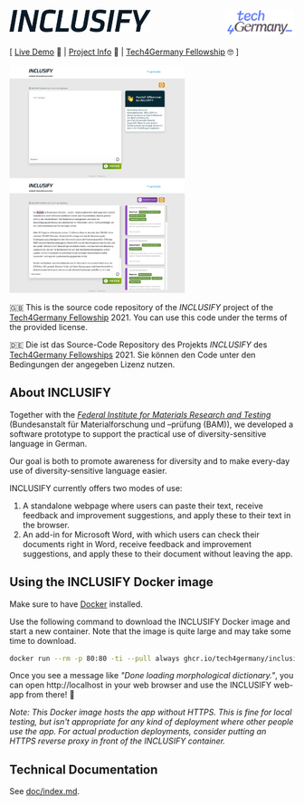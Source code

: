 <h1><img alt="INCLUSIFY logo" height="40" src="./react-ui/src/common/icons/inclusify-logo.svg"><img alt="Tech4Germany logo" height="45" src="./doc/images/tech4germany-logo.png" align="right"></h1>

[ [Live Demo](https://inclusify.tech.4germany.org/) 🚀 | [Project Info](https://tech.4germany.org/project/diversitatssensible-sprache-inclusify-bam/) 💁 | [Tech4Germany Fellowship][t4g] 🤓 ]

<a href="./doc/images/screenshot-inclusify-welcome-page.png"><img alt="INCLUSIFY start screen" height="200" src="./doc/images/screenshot-inclusify-welcome-page.png"></a>
<a href="./doc/images/screenshot-inclusify-with-results.png"><img alt="INCLUSIFY with results" height="200" src="./doc/images/screenshot-inclusify-with-results.png"></a>

🇬🇧 This is the source code repository of the _INCLUSIFY_ project of the [Tech4Germany Fellowship][t4g] 2021.
You can use this code under the terms of the provided license.

🇩🇪 Die ist das Source-Code Repository des Projekts _INCLUSIFY_ des [Tech4Germany Fellowships][t4g] 2021.
Sie können den Code unter den Bedingungen der angegeben Lizenz nutzen.

[t4g]: https://tech.4germany.org/

## About INCLUSIFY

Together with the [_Federal Institute for Materials Research and Testing_](https://www.bam.de/) (Bundesanstalt für Materialforschung und –prüfung (BAM)), we developed a software prototype to support the practical use of diversity-sensitive language in German.

Our goal is both to promote awareness for diversity and to make every-day use of diversity-sensitive language easier.

INCLUSIFY currently offers two modes of use:

1. A standalone webpage where users can paste their text, receive feedback and improvement suggestions, and apply these to their text in the browser.
2. An add-in for Microsoft Word, with which users can check their documents right in Word, receive feedback and improvement suggestions, and apply these to their document without leaving the app.

## Using the INCLUSIFY Docker image

Make sure to have [Docker](https://www.docker.com/) installed.

Use the following command to download the INCLUSIFY Docker image and start a new container. Note that the image is quite large and may take some time to download.

```sh
docker run --rm -p 80:80 -ti --pull always ghcr.io/tech4germany/inclusify-app:latest
```

Once you see a message like _"Done loading morphological dictionary."_, you can open http://localhost in your web browser and use the INCLUSIFY web-app from there! 🥳

_Note: This Docker image hosts the app without HTTPS. This is fine for local testing, but isn't appropriate for any kind of deployment where other people use the app. For actual production deployments, consider putting an HTTPS reverse proxy in front of the INCLUSIFY container._

## Technical Documentation

See [doc/index.md](./doc/index.md).
